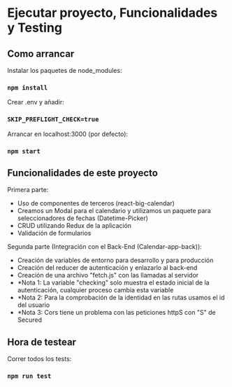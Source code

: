 # Ejecutar proyecto, Funcionalidades y Testing

## Como arrancar
Instalar los paquetes de node_modules:
### `npm install`
Crear .env y añadir:
### `SKIP_PREFLIGHT_CHECK=true`
Arrancar en localhost:3000 (por defecto):
### `npm start`

## Funcionalidades de este proyecto
Primera parte:
- Uso de componentes de terceros (react-big-calendar)
- Creamos un Modal para el calendario y utilizamos un paquete para seleccionadores de fechas (Datetime-Picker)
- CRUD utilizando Redux de la aplicación
- Validación de formularios

Segunda parte (Integración con el Back-End (Calendar-app-back)):
- Creación de variables de entorno para desarrollo y para producción
- Creación del reducer de autenticación y enlazarlo al back-end
- Creación de una archivo "fetch.js" con las llamadas al servidor
- *Nota 1: La variable "checking" solo muestra el estado inicial de la autenticación, cualquier proceso cambia esta variable
- *Nota 2: Para la comprobación de la identidad en las rutas usamos el id del usuario
- *Nota 3: Cors tiene un problema con las peticiones httpS con "S" de Secured

## Hora de testear
Correr todos los tests:
### `npm run test`

